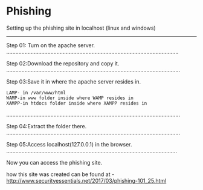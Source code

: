 # Phishing

Setting up the phishing site in localhost  (linux and windows)
_______________________________________________________________________

Step 01: Turn on the apache server.
.................................................................................................................

Step 02:Download the repository and copy it.
..................................................................................................................

Step 03:Save it in where the apache server resides in.

	LAMP- in /var/www/html
	WAMP-in www folder inside where WAMP resides in
	XAMPP-in htdocs folder inside where XAMPP resides in
..................................................................................................................

Step 04:Extract the folder there.
..................................................................................................................

Step 05:Access localhost(127.0.0.1) in the browser.
................................................................................................................

Now you can access the phishing site.

how this site was created can be found at - http://www.securityessentials.net/2017/03/phishing-101_25.html

